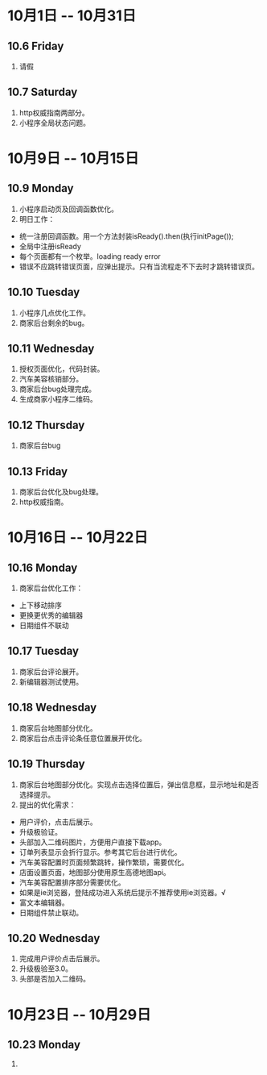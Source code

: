 # 10月1日 -- 10月31日

## 10.6 Friday
1. 请假

## 10.7 Saturday
1. http权威指南两部分。
2. 小程序全局状态问题。

# 10月9日 -- 10月15日

## 10.9 Monday
1. 小程序启动页及回调函数优化。
2. 明日工作：
* 统一注册回调函数。用一个方法封装isReady().then(执行initPage());  
* 全局中注册isReady  
* 每个页面都有一个枚举。loading ready error  
* 错误不应跳转错误页面，应弹出提示。只有当流程走不下去时才跳转错误页。  

## 10.10 Tuesday
1. 小程序几点优化工作。
2. 商家后台剩余的bug。

## 10.11 Wednesday
1. 授权页面优化，代码封装。
2. 汽车美容核销部分。
3. 商家后台bug处理完成。
4. 生成商家小程序二维码。

## 10.12 Thursday
1. 商家后台bug

## 10.13 Friday
1. 商家后台优化及bug处理。
2. http权威指南。

# 10月16日 -- 10月22日

## 10.16 Monday
1. 商家后台优化工作：
* 上下移动排序
* 更换更优秀的编辑器
* 日期组件不联动

## 10.17 Tuesday
1. 商家后台评论展开。
2. 新编辑器测试使用。

## 10.18 Wednesday
1. 商家后台地图部分优化。
2. 商家后台点击评论条任意位置展开优化。

## 10.19 Thursday
1. 商家后台地图部分优化。实现点击选择位置后，弹出信息框，显示地址和是否选择提示。
2. 提出的优化需求：
* 用户评价，点击后展示。
* 升级极验证。
* 头部加入二维码图片，方便用户直接下载app。
* 订单列表显示会折行显示。参考其它后台进行优化。
* 汽车美容配置时页面频繁跳转，操作繁琐，需要优化。
* 店面设置页面，地图部分使用原生高德地图api。
* 汽车美容配置排序部分需要优化。
* 如果是ie浏览器，登陆成功进入系统后提示不推荐使用ie浏览器。√
* 富文本编辑器。
* 日期组件禁止联动。

## 10.20 Wednesday
1. 完成用户评价点击后展示。
2. 升级极验至3.0。
3. 头部是否加入二维码。

# 10月23日 -- 10月29日

## 10.23 Monday
1. 
